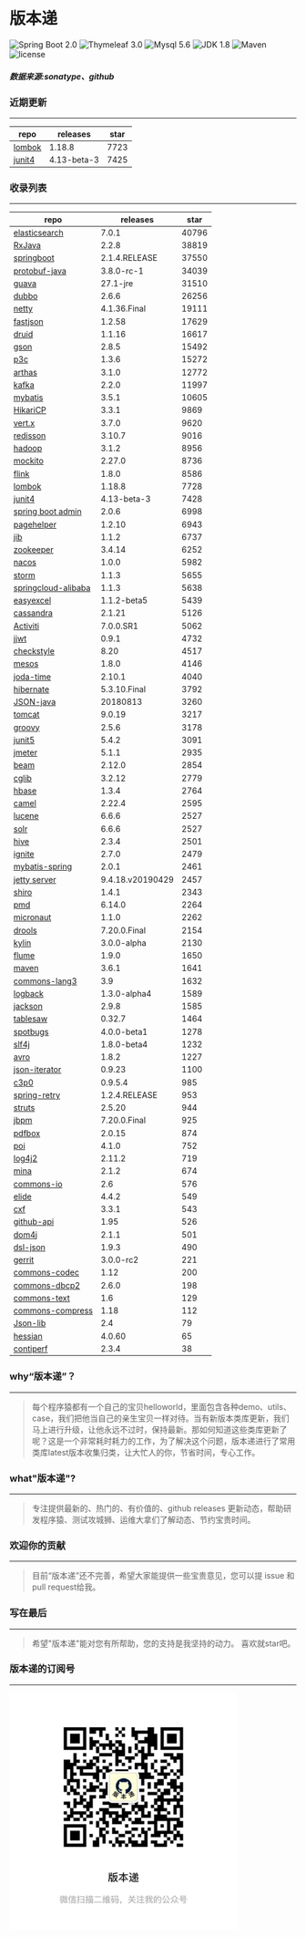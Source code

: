 # 版本递
![Spring Boot 2.0](https://img.shields.io/badge/Spring%20Boot-2.0-brightgreen.svg)
![Thymeleaf 3.0](https://img.shields.io/badge/Thymeleaf-3.0-yellow.svg)
![Mysql 5.6](https://img.shields.io/badge/Mysql-5.6-blue.svg)
![JDK 1.8](https://img.shields.io/badge/JDK-1.8-brightgreen.svg)
![Maven](https://img.shields.io/badge/Maven-3.5.0-yellowgreen.svg)
![license](https://img.shields.io/badge/license-Apache%202-blue.svg)
##### 数据来源:sonatype、github

### 近期更新
---
repo | releases | star
---|---|---
[lombok](https://github.com/rzwitserloot/lombok) | 1.18.8 | 7723
[junit4](https://github.com/junit-team/junit4) | 4.13-beta-3 | 7425

### 收录列表
---
repo | releases | star
---|---|---
[elasticsearch](https://github.com/elastic/elasticsearch) | 7.0.1 | 40796 
[RxJava](https://github.com/ReactiveX/RxJava) | 2.2.8 | 38819 
[springboot](https://github.com/spring-projects/spring-boot) | 2.1.4.RELEASE | 37550 
[protobuf-java](https://github.com/protocolbuffers/protobuf) | 3.8.0-rc-1 | 34039 
[guava](https://github.com/google/guava) | 27.1-jre | 31510 
[dubbo](https://github.com/apache/incubator-dubbo) | 2.6.6 | 26256 
[netty](https://github.com/netty/netty) | 4.1.36.Final | 19111 
[fastjson](https://github.com/alibaba/fastjson) | 1.2.58 | 17629 
[druid](https://github.com/alibaba/druid) | 1.1.16 | 16617 
[gson](https://github.com/google/gson) | 2.8.5 | 15492 
[p3c](https://github.com/alibaba/p3c) | 1.3.6 | 15272 
[arthas](https://github.com/alibaba/arthas) | 3.1.0 | 12772 
[kafka](https://github.com/apache/kafka) | 2.2.0 | 11997 
[mybatis](https://github.com/mybatis/mybatis-3) | 3.5.1 | 10605 
[HikariCP](https://github.com/brettwooldridge/HikariCP) | 3.3.1 | 9869 
[vert.x](https://github.com/eclipse-vertx/vert.x) | 3.7.0 | 9620 
[redisson](https://github.com/redisson/redisson) | 3.10.7 | 9016 
[hadoop](https://github.com/apache/hadoop) | 3.1.2 | 8956 
[mockito](https://github.com/mockito/mockito) | 2.27.0 | 8736 
[flink](https://github.com/apache/flink) | 1.8.0 | 8586 
[lombok](https://github.com/rzwitserloot/lombok) | 1.18.8 | 7728 
[junit4](https://github.com/junit-team/junit4) | 4.13-beta-3 | 7428 
[spring boot admin](https://github.com/codecentric/spring-boot-admin) | 2.0.6 | 6998 
[pagehelper](https://github.com/pagehelper/Mybatis-PageHelper) | 1.2.10 | 6943 
[jib](https://github.com/GoogleContainerTools/jib) | 1.1.2 | 6737 
[zookeeper](https://github.com/apache/zookeeper) | 3.4.14 | 6252 
[nacos](https://github.com/alibaba/nacos) | 1.0.0 | 5982 
[storm](https://github.com/apache/storm) | 1.1.3 | 5655 
[springcloud-alibaba](https://github.com/spring-cloud-incubator/spring-cloud-alibaba) | 1.1.3 | 5638 
[easyexcel](https://github.com/alibaba/easyexcel) | 1.1.2-beta5 | 5439 
[cassandra](https://github.com/apache/cassandra) | 2.1.21 | 5126 
[Activiti](https://github.com/Activiti/Activiti) | 7.0.0.SR1 | 5062 
[jjwt](https://github.com/jwtk/jjwt) | 0.9.1 | 4732 
[checkstyle](https://github.com/checkstyle/checkstyle) | 8.20 | 4517 
[mesos](https://github.com/apache/mesos) | 1.8.0 | 4146 
[joda-time](https://github.com/JodaOrg/joda-time) | 2.10.1 | 4040 
[hibernate](https://github.com/hibernate/hibernate-orm) | 5.3.10.Final | 3792 
[JSON-java](https://github.com/stleary/JSON-java) | 20180813 | 3260 
[tomcat](https://github.com/apache/tomcat) | 9.0.19 | 3217 
[groovy](https://github.com/apache/groovy) | 2.5.6 | 3178 
[junit5](https://github.com/junit-team/junit5) | 5.4.2 | 3091 
[jmeter](https://github.com/apache/jmeter) | 5.1.1 | 2935 
[beam](https://github.com/apache/beam) | 2.12.0 | 2854 
[cglib](https://github.com/cglib/cglib) | 3.2.12 | 2779 
[hbase](https://github.com/apache/hbase) | 1.3.4 | 2764 
[camel](https://github.com/apache/camel) | 2.22.4 | 2595 
[lucene](https://github.com/apache/lucene-solr) | 6.6.6 | 2527 
[solr](https://github.com/apache/lucene-solr) | 6.6.6 | 2527 
[hive](https://github.com/apache/hive) | 2.3.4 | 2501 
[ignite](https://github.com/apache/ignite) | 2.7.0 | 2479 
[mybatis-spring](https://github.com/mybatis/spring-boot-starter) | 2.0.1 | 2461 
[jetty server](https://github.com/eclipse/jetty.project) | 9.4.18.v20190429 | 2457 
[shiro](https://github.com/apache/shiro) | 1.4.1 | 2343 
[pmd](https://github.com/pmd/pmd) | 6.14.0 | 2264 
[micronaut](https://github.com/micronaut-projects/micronaut-core) | 1.1.0 | 2262 
[drools](https://github.com/kiegroup/drools) | 7.20.0.Final | 2154 
[kylin](https://github.com/apache/kylin) | 3.0.0-alpha | 2130 
[flume](https://github.com/apache/flume) | 1.9.0 | 1650 
[maven](https://github.com/apache/maven) | 3.6.1 | 1641 
[commons-lang3](https://github.com/apache/commons-lang) | 3.9 | 1632 
[logback](https://github.com/qos-ch/logback) | 1.3.0-alpha4 | 1589 
[jackson](https://github.com/FasterXML/jackson-core) | 2.9.8 | 1585 
[tablesaw](https://github.com/jtablesaw/tablesaw) | 0.32.7 | 1464 
[spotbugs](https://github.com/spotbugs/spotbugs) | 4.0.0-beta1 | 1278 
[slf4j](https://github.com/qos-ch/slf4j) | 1.8.0-beta4 | 1232 
[avro](https://github.com/apache/avro) | 1.8.2 | 1227 
[json-iterator](https://github.com/json-iterator/java) | 0.9.23 | 1100 
[c3p0](https://github.com/swaldman/c3p0) | 0.9.5.4 | 985 
[spring-retry](https://github.com/spring-projects/spring-retry) | 1.2.4.RELEASE | 953 
[struts](https://github.com/apache/struts) | 2.5.20 | 944 
[jbpm](https://github.com/kiegroup/jbpm) | 7.20.0.Final | 925 
[pdfbox](https://github.com/apache/pdfbox) | 2.0.15 | 874 
[poi](https://github.com/apache/poi) | 4.1.0 | 752 
[log4j2](https://github.com/apache/logging-log4j2) | 2.11.2 | 719 
[mina](https://github.com/apache/mina) | 2.1.2 | 674 
[commons-io](https://github.com/apache/commons-io) | 2.6 | 576 
[elide](https://github.com/yahoo/elide) | 4.4.2 | 549 
[cxf](https://github.com/apache/cxf) | 3.3.1 | 543 
[github-api](https://github.com/kohsuke/github-api) | 1.95 | 526 
[dom4j](https://github.com/dom4j/dom4j) | 2.1.1 | 501 
[dsl-json](https://github.com/ngs-doo/dsl-json) | 1.9.3 | 490 
[gerrit](https://github.com/GerritCodeReview/gerrit) | 3.0.0-rc2 | 221 
[commons-codec](https://github.com/apache/commons-codec) | 1.12 | 200 
[commons-dbcp2](https://github.com/apache/commons-dbcp) | 2.6.0 | 198 
[commons-text](https://github.com/apache/commons-text) | 1.6 | 129 
[commons-compress](https://github.com/apache/commons-compress) | 1.18 | 112 
[Json-lib](https://github.com/aalmiray/Json-lib) | 2.4 | 79 
[hessian](https://github.com/ebourg/hessian) | 4.0.60 | 65 
[contiperf](https://github.com/lucaspouzac/contiperf) | 2.3.4 | 38 

### why“版本递”？
--- 
>每个程序猿都有一个自己的宝贝helloworld，里面包含各种demo、utils、case，我们把他当自己的亲生宝贝一样对待。当有新版本类库更新，我们马上进行升级，让他永远不过时，保持最新。那如何知道这些类库更新了呢？这是一个非常耗时耗力的工作，为了解决这个问题，版本递进行了常用类库latest版本收集归类，让大忙人的你，节省时间，专心工作。


### what"版本递"?
---
> 专注提供最新的、热门的、有价值的、github releases 更新动态，帮助研发程序猿、测试攻城狮、运维大拿们了解动态、节约宝贵时间。

### 欢迎你的贡献
---
> 目前“版本递”还不完善，希望大家能提供一些宝贵意见，您可以提 issue 和 pull request给我。


### 写在最后
---
> 希望"版本递"能对您有所帮助，您的支持是我坚持的动力。
> 喜欢就star吧。

### 版本递的订阅号
---
<img src="https://github.com/jartisan2001/latest/blob/master/Image.jpg" width="400" hegiht="400" align=left />